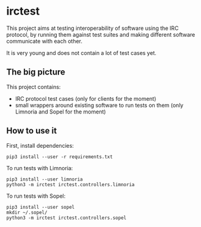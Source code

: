 # irctest

This project aims at testing interoperability of software using the
IRC protocol, by running them against test suites and making different
software communicate with each other.

It is very young and does not contain a lot of test cases yet.

## The big picture

This project contains:

* IRC protocol test cases (only for clients for the moment)
* small wrappers around existing software to run tests on them
  (only Limnoria and Sopel for the moment)

## How to use it

First, install dependencies:

```
pip3 install --user -r requirements.txt
```

To run tests with Limnoria:

```
pip3 install --user limnoria
python3 -m irctest irctest.controllers.limnoria
```

To run tests with Sopel:

```
pip3 install --user sopel
mkdir ~/.sopel/
python3 -m irctest irctest.controllers.sopel
```
